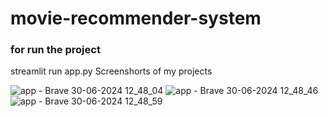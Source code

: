 # movie-recommender-system
### for run the project 
streamlit run app.py
Screenshorts of my projects

![app - Brave 30-06-2024 12_48_04](https://github.com/mohdadil2001/movie-recommender-system/assets/58120843/dde0f765-b861-4e2e-83fe-9858a8b0a223)
![app - Brave 30-06-2024 12_48_46](https://github.com/mohdadil2001/movie-recommender-system/assets/58120843/b58098a9-1492-4db1-96c1-2ccaa97c4bf8)
![app - Brave 30-06-2024 12_48_59](https://github.com/mohdadil2001/movie-recommender-system/assets/58120843/52eb9153-b985-49d3-960d-5786acb45146)

